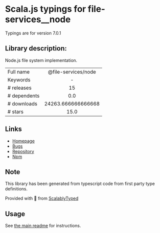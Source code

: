 
# Scala.js typings for file-services__node

Typings are for version 7.0.1

## Library description:
Node.js file system implementation.

|                    |                 |
| ------------------ | :-------------: |
| Full name          | @file-services/node |
| Keywords           | - |
| # releases         | 15 |
| # dependents       | 0.0 |
| # downloads        | 24263.666666666668 |
| # stars            | 15.0 |

## Links
- [Homepage](https://github.com/wixplosives/file-services)
- [Bugs](https://github.com/wixplosives/file-services/issues)
- [Repository](https://github.com/wixplosives/file-services/tree/master)
- [Npm](https://www.npmjs.com/package/%40file-services%2Fnode)
    


## Note
This library has been generated from typescript code from first party type definitions.

Provided with :purple_heart: from [ScalablyTyped](https://github.com/oyvindberg/ScalablyTyped)

## Usage
See [the main readme](../../readme.md) for instructions.


